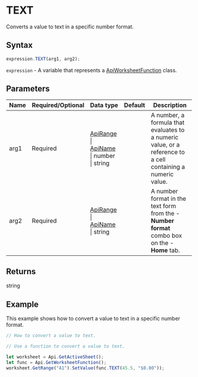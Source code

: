 # TEXT

Converts a value to text in a specific number format.

## Syntax

```javascript
expression.TEXT(arg1, arg2);
```

`expression` - A variable that represents a [ApiWorksheetFunction](../ApiWorksheetFunction.md) class.

## Parameters

| **Name** | **Required/Optional** | **Data type** | **Default** | **Description** |
| ------------- | ------------- | ------------- | ------------- | ------------- |
| arg1 | Required | [ApiRange](../../ApiRange/ApiRange.md) \| [ApiName](../../ApiName/ApiName.md) \| number \| string |  | A number, a formula that evaluates to a numeric value, or a reference to a cell containing a numeric value. |
| arg2 | Required | [ApiRange](../../ApiRange/ApiRange.md) \| [ApiName](../../ApiName/ApiName.md) \| string |  | A number format in the text form from the -**Number format** combo box on the -**Home** tab. |

## Returns

string

## Example

This example shows how to convert a value to text in a specific number format.

```javascript editor-xlsx
// How to convert a value to text.

// Use a function to convert a value to text.

let worksheet = Api.GetActiveSheet();
let func = Api.GetWorksheetFunction();
worksheet.GetRange("A1").SetValue(func.TEXT(45.5, "$0.00"));
```
